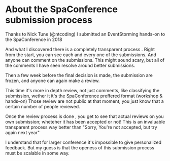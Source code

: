 # About the SpaConference  submission process

Thanks to Nick Tune (@ntcoding) I submitted an EventStorming hands-on to
the SpaConference in 2018 

And what I discovered there is a completely transparent process .
Right from the start, you can see each and every one of the submissions.
And anyone can comment on the submissions.
This might sound scary, but all of the comments I have seen resolve around better submissions.

Then a few week before the final decision is made, the submission are frozen,
and anyone can again make a review.

This time it's more in depth review, not just comments, like classifying the submission,
wether it it's the SpaConference preffered format (workshop & hands-on)
Those review are not public at that moment, you just know that a certain number of people reviewed.

Once the review process is done , you get to see that actual reviews on you own submission;
wheteher it has been accepted or not!
This is an invaluable transparent process way better than 
"Sorry, You're not accepted, but try again next year"

I understand that for larger conference it's impossible to give personalized feedback.
But my guess is that the openess of this submission process must be scalable in some way.


